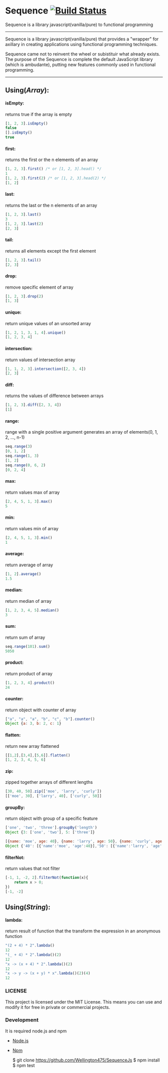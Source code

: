 # Sequence [![Build Status](https://travis-ci.org/Wellington475/SequenceJs.svg?branch=master)](https://travis-ci.org/Wellington475/SequenceJs)
Sequence is a library javascript(vanilla/pure) to functional programming
____

Sequence is a library javascript(vanilla/pure) that provides a "wrapper" for axillary in creating applications using functional programming techniques.

Sequence came not to reinvent the wheel or subistituir what already exists. The purpose of the Sequence is complete the default JavaScript library (which is ambudante), putting new features commonly used in functional programming.

___

## Using(_Array_):

#### isEmpty:

returns true if the array is empty

```javascript
[1, 2, 3].isEmpty()
false
[].isEmpty()
true
```

#### first:

returns the first or the n elements of an array

```javascript
[1, 2, 3].first() /* or [1, 2, 3].head() */
1
[1, 2, 3].first(2) /* or [1, 2, 3].head(2) */
[1, 2]
```

#### last:

returns the last or the n elements of an array

```javascript
[1, 2, 3].last()
3
[1, 2, 3].last(2)
[2, 3]
```

#### tail:

returns all elements except the first element

```javascript
[1, 2, 3].tail()
[2, 3]
```

#### drop:

remove specific element of array

```javascript
[1, 2, 3].drop(2)
[1, 3]
```

#### unique:

return unique values of an unsorted array

```javascript
[1, 2, 1, 3, 1, 4].unique()
[1, 2, 3, 4]
```

#### intersection:

return values of intersection array

```javascript
[1, 1, 2, 3].intersection([2, 3, 4])
[2, 3]
```

#### diff:

returns the values of difference between arrays

```javascript
[1, 2, 3].diff([2, 3, 4])
[1]
```

#### range:

range with a single positive argument generates an array of elements(0, 1, 2, ..., n-1)

```javascript
seq.range(3)
[0, 1, 2]
seq.range(1, 3)
[1, 2]
seq.range(0, 6, 2)
[0, 2, 4]
```

#### max:

return values max of array

```javascript
[2, 4, 5, 1, 3].max()
5
```

#### min:

return values min of array

```javascript
[2, 4, 5, 1, 3].min()
1
```

#### average:

return average of array

```javascript
[1, 2].average()
1.5
```

#### median:

return median of array

```javascript
[1, 2, 3, 4, 5].median()
3
```

#### sum:

return sum of array

```javascript
seq.range(101).sum()
5050
```

#### product:

return product of array

```javascript
[1, 2, 3, 4].product()
24
```

#### counter:

return object with counter of array

```javascript
["a", "a", "a", "b", "c", "b"].counter()
Object {a: 3, b: 2, c: 1}
```

#### flatten:

return new array flattened

```javascript
[[1,2],[3,4],[5,6]].flatten()
[1, 2, 3, 4, 5, 6]
```

#### zip:

zipped together arrays of different lengths

```javascript
[30, 40, 50].zip(['moe', 'larry', 'curly'])
[['moe', 30], ['larry', 40], ['curly', 50]]
```

#### groupBy:

return object with group of a specific feature

```javascript
['one', 'two', 'three'].groupBy('length')
Object {3: ['one', 'two'], 5: ['three']}

[{name: 'moe', age: 40}, {name: 'larry', age: 50}, {name: 'curly', age: 60}].groupBy('age')
Object {'40': [{'name':'moe', 'age':40}],'50': [{'name':'larry', 'age':50}],'60': [{'name':'curly', 'age':60}]}
```

#### filterNot:

return values that not filter

```javascript
[-1, 1, -2, 2].filterNot(function(x){
    return x > 0;
})
[-1, -2]
```

## Using(_String_):


#### lambda:

return result of function that the transform the expression in an anonymous function

```javascript
"(2 + 4) * 2".lambda()
12
"(_ + 4) * 2".lambda()(2)
12
"x -> (x + 4) * 2".lambda()(2)
12
"x -> y -> (x + y) * x".lambda()(2)(4)
12
```

### LICENSE
This project is licensed under the MIT License. This means you can use and modify it for free in private or commercial projects.


### Development

It is required node.js and npm

* [Node.js](https://nodejs.org/en/)
* [Npm](https://www.npmjs.com/)  


	$ git clone https://github.com/Wellington475/SequenceJs
	$ npm install
	$ npm test
